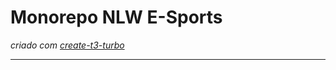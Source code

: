 # Monorepo NLW E-Sports

_criado com [create-t3-turbo](https://github.com/t3-oss/create-t3-turbo)_

---